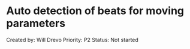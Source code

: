 # Auto detection of beats for moving parameters

Created by: Will Drevo
Priority: P2
Status: Not started